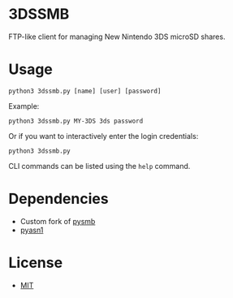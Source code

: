 # 3DSSMB

FTP-like client for managing New Nintendo 3DS microSD shares.

# Usage

```
python3 3dssmb.py [name] [user] [password]
```

Example:
```
python3 3dssmb.py MY-3DS 3ds password
```

Or if you want to interactively enter the login credentials:

```
python3 3dssmb.py
```

CLI commands can be listed using the `help` command.

# Dependencies

* Custom fork of [pysmb]
* [pyasn1]

# License

* [MIT](LICENSE)

[pysmb]: https://github.com/Yepoleb/pysmb
[pyasn1]: http://pyasn1.sourceforge.net/

